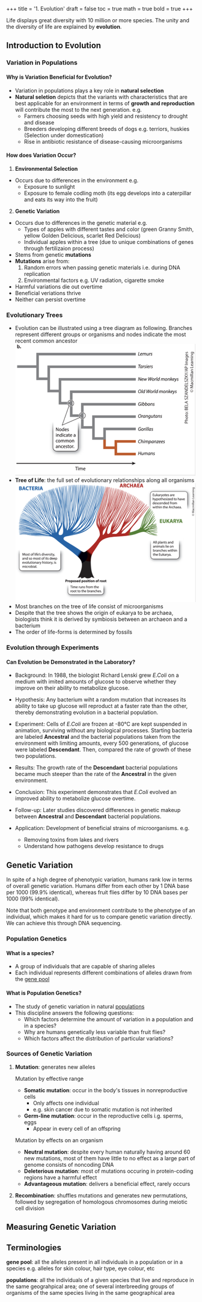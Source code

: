 +++
title = '1. Evolution'
draft = false
toc = true
math = true
bold = true
+++

Life displays great diversity with 10 million or more species. The unity and the diversity of life are explained by **evolution**.

## Introduction to Evolution

### Variation in Populations

#### Why is Variation Beneficial for Evolution?

- Variation in populations plays a key role in **natural selection**
- **Natural seletion** depicts that the variants with characteristics that are best applicable for an environment in terms of **growth and reproduction** will contribute the most to the next generation. e.g.
  - Farmers choosing seeds with high yield and resistency to drought and disease
  - Breeders developing different breeds of dogs e.g. terriors, huskies (Selection under domestication)
  - Rise in antibiotic resistance of disease-causing microorganisms

#### How does Variation Occur?

1. **Environmental Selection**

- Occurs due to differences in the environment e.g.
  - Exposure to sunlight
  - Exposure to female codling moth (its egg develops into a caterpillar and eats its way into the fruit)

2. **Genetic Variation**

- Occurs due to differences in the genetic material e.g.
  - Types of apples with different tastes and color (green Granny Smith, yellow Golden Delicious, scarlet Red Delicious)
  - Individual apples within a tree (due to unique combinations of genes through fertilizaion process)
- Stems from genetic **mutations**
- **Mutations** arise from:
  1. Random errors when passing genetic materials i.e. during DNA replication
  2. Environmental factors e.g. UV radiation, cigarette smoke
- Harmful variations die out overtime
- Beneficial veriations thrive
- Neither can persist overtime

### Evolutionary Trees

- Evolution can be illustrated using a tree diagram as following. Branches represent different groups or organisms and nodes indicate the most recent common ancestor
  ![evolutionaryTreePrimates](./Evolutionary_Tree_Primates.png)
- **Tree of Life**: the full set of evolutionary relationships along all organisms
  ![treeOfLife](./Tree_Of_Life.png)
- Most branches on the tree of life consist of microorganisms
- Despite that the tree shows the origin of eukarya to be archaea, biologists think it is derived by symbiosis between an archaeon and a bacterium
- The order of life-forms is determined by fossils

### Evolution through Experiments

#### Can Evolution be Demonstrated in the Laboratory?

- Background: In 1988, the biologist Richard Lenski grew _E.Coli_ on a medium with imited amounts of glucose to observe whether they improve on their ability to metabolize glucose.

- Hypothesis: Any bacterium wiht a random mutation that increases its ability to take up glucose will reproduct at a faster rate than the other, thereby demonstrating evolution in a bacterial population.

- Experiment: Cells of _E.Coli_ are frozen at -80°C are kept suspended in animation, surviving without any biological processes. Starting bacteria are labeled **Ancestral** and the bacterial populations taken from the environment with limiting amounts, every 500 generations, of glucose were labeled **Descendant**. Then, compared the rate of growth of these two populations.

- Results: The growth rate of the **Descendant** bacterial populations became much steeper than the rate of the **Ancestral** in the given environment.

- Conclusion: This experiment demonstrates that _E.Coli_ evolved an improved ability to metabolize glucose overtime.

- Follow-up: Later studies discovered differences in genetic makeup between **Ancestral** and **Descendant** bacterial populations.

- Application: Development of beneficial strains of microorganisms. e.g.
  - Removing toxins from lakes and rivers
  - Understand how pathogens develop resistance to drugs

## Genetic Variation

In spite of a high degree of phenotypic variation, humans rank low in terms of overall genetic variation. Humans differ from each other by 1 DNA base per 1000 (99.9% identical), whereas fruit flies differ by 10 DNA bases per 1000 (99% identical).

Note that both genotype and environment contribute to the phenotype of an individual, which makes it hard for us to compare genetic variation directly. We can achieve this through DNA sequencing.

### Population Genetics

#### What is a species?

- A group of individuals that are capable of sharing alleles
- Each individual represents different combinations of alleles drawn from the [gene pool](#gene-pool)

#### What is Population Genetics?

- The study of genetic variation in natural [populations](#populations)
- This discipline answers the following questions:
  - Which factors determine the amount of variation in a population and in a species?
  - Why are humans genetically less variable than fruit flies?
  - Which factors affect the distribution of particular variations?

### Sources of Genetic Variation

1. **Mutation**: generates new alleles

   Mutation by effective range

   - **Somatic mutation**: occur in the body's tissues in nonreproductive cells
     - Only affects one individual
     - e.g. skin cancer due to somatic mutation is not inherited
   - **Germ-line mutation**: occur in the reproductive cells i.g. sperms, eggs
     - Appear in every cell of an offspring

   Mutation by effects on an organism

   - **Neutral mutation**: despite every human naturally having around 60 new mutations, most of them have little to no effect as a large part of genome consists of noncoding DNA
   - **Deleterious mutation**: most of mutations occuring in protein-coding regions have a harmful effect
   - **Advantageous mutation**: delivers a beneficial effect, rarely occurs

2. **Recombination**: shuffles mutations and generates new permutations, followed by segregation of homologous chromosomes during meiotic cell division

## Measuring Genetic Variation

## Terminologies

<a id="gene-pool"></a>**gene pool**: all the alleles present in all individuals in a population or in a species e.g. alleles for skin colour, hair type, eye colour, etc

<a id="populations"></a>**populations**: all the individuals of a given species that live and reproduce in the same geograhpical area; one of several interbreeding groups of organisms of the same species living in the same geographical area
